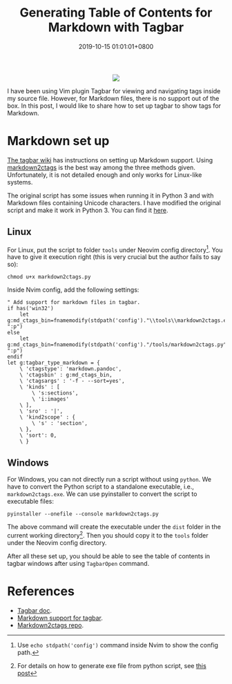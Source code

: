 ﻿---
title: "Generating Table of Contents for Markdown with Tagbar"
date: 2019-10-15 01:01:01+0800
tags: [Nvim, Markdown, tags, Vim]
categories: [Note]
---

<p align="center">
<img src="https://blog-resource-1257868508.file.myqcloud.com/20191015001602.png">
</p>

I have been using Vim plugin Tagbar for viewing and navigating tags inside my
source file. However, for Markdown files, there is no support out of the box.
In this post, I would like to share how to set up tagbar to show tags for
Markdown.

<!--more-->

# Markdown set up #

[The tagbar wiki](https://github.com/majutsushi/tagbar/wiki#markdown) has
instructions on setting up Markdown support.
Using [markdown2ctags](https://github.com/jszakmeister/markdown2ctags) is the
best way among the three methods given. Unfortunately, it is not detailed
enough and only works for Linux-like systems.

The original script has some issues when running it in Python 3 and with
Markdown files containing Unicode characters. I have modified the original
script and make it work in Python 3. You can find it
[here](https://github.com/jdhao/nvim-config/blob/master/tools/markdown2ctags.py).

## Linux ##

For Linux, put the script to folder `tools` under Neovim config directory[^1].
You have to give it execution right (this is very crucial but the author fails
to say so):

```
chmod u+x markdown2ctags.py
```

Inside Nvim config, add the following settings:

```
" Add support for markdown files in tagbar.
if has('win32')
    let g:md_ctags_bin=fnamemodify(stdpath('config')."\\tools\\markdown2ctags.exe", ":p")
else
    let g:md_ctags_bin=fnamemodify(stdpath('config')."/tools/markdown2ctags.py", ":p")
endif
let g:tagbar_type_markdown = {
    \ 'ctagstype': 'markdown.pandoc',
    \ 'ctagsbin' : g:md_ctags_bin,
    \ 'ctagsargs' : '-f - --sort=yes',
    \ 'kinds' : [
        \ 's:sections',
        \ 'i:images'
    \ ],
    \ 'sro' : '|',
    \ 'kind2scope' : {
        \ 's' : 'section',
    \ },
    \ 'sort': 0,
    \ }
```

## Windows

For Windows, you can not directly run a script without using `python`. We have
to convert the Python script to a standalone executable, i.e.,
`markdown2ctags.exe`. We can use pyinstaller to convert the script to
executable files:

```
pyinstaller --onefile --console markdown2ctags.py
```

The above command will create the executable under the `dist` folder in the
current working directory[^2]. Then you should copy it to the `tools` folder
under the Neovim config directory.

After all these set up, you should be able to see the table of contents in
tagbar windows after using `TagbarOpen` command.

# References #

+ [Tagbar doc](https://github.com/majutsushi/tagbar/blob/master/doc/tagbar.txt).
+ [Markdown support for tagbar](https://github.com/majutsushi/tagbar/wiki#markdown).
+ [Markdown2ctags repo](https://github.com/jszakmeister/markdown2ctags).

[^1]: Use `echo stdpath('config')` command inside Nvim to show the config path.

[^2]: For details on how to generate exe file from python script, see [this post](https://jdhao.github.io/2019/10/14/python_script_to_exe/)
